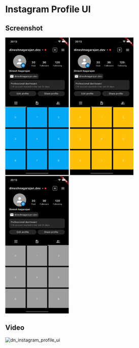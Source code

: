 # Instagram Profile UI

## Screenshot
<img src="https://github.com/dineshnagarajandev/dn_flutter_profile_ui/blob/main/dn_instagram_profile_ui/lib/screenshot/dn_instagram_profile_ui_1.png" width="200">  <img src="https://github.com/dineshnagarajandev/dn_flutter_profile_ui/blob/main/dn_instagram_profile_ui/lib/screenshot/dn_instagram_profile_ui_2.png" width="200">  <img src="https://github.com/dineshnagarajandev/dn_flutter_profile_ui/blob/main/dn_instagram_profile_ui/lib/screenshot/dn_instagram_profile_ui_3.png" width="200">

## Video
![dn_instagram_profile_ui](https://github.com/dineshnagarajandev/dn_flutter_profile_ui/assets/3772209/fad6bf28-71a2-4b52-aec8-847eff1bf25a)
